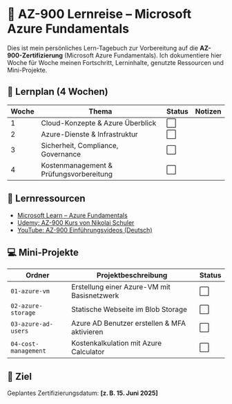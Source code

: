 # 📘 AZ-900 Lernreise – Microsoft Azure Fundamentals

Dies ist mein persönliches Lern-Tagebuch zur Vorbereitung auf die **AZ-900-Zertifizierung** (Microsoft Azure Fundamentals).
Ich dokumentiere hier Woche für Woche meinen Fortschritt, Lerninhalte, genutzte Ressourcen und Mini-Projekte.

## 📅 Lernplan (4 Wochen)

| Woche | Thema                             | Status | Notizen |
|-------|------------------------------------|--------|---------|
| 1     | Cloud-Konzepte & Azure Überblick   | ⬜      |         |
| 2     | Azure-Dienste & Infrastruktur      | ⬜      |         |
| 3     | Sicherheit, Compliance, Governance | ⬜      |         |
| 4     | Kostenmanagement & Prüfungsvorbereitung | ⬜      |         |

## 📘 Lernressourcen

- [Microsoft Learn – Azure Fundamentals](https://learn.microsoft.com/de-de/training/paths/microsoft-azure-fundamentals-describe-cloud-concepts/)
- [Udemy: AZ-900 Kurs von Nikolai Schuler](https://www.udemy.com/course/az-900-azure-fundamental/?couponCode=LETSLEARNNOW)
- [YouTube: AZ-900 Einführungsvideos (Deutsch)](https://www.youtube.com/results?search_query=az-900+deutsch)

## 💻 Mini-Projekte

| Ordner              | Projektbeschreibung                            | Status |
|---------------------|------------------------------------------------|--------|
| `01-azure-vm`       | Erstellung einer Azure-VM mit Basisnetzwerk     | ⬜      |
| `02-azure-storage`  | Statische Webseite im Blob Storage              | ⬜      |
| `03-azure-ad-users` | Azure AD Benutzer erstellen & MFA aktivieren    | ⬜      |
| `04-cost-management`| Kostenkalkulation mit Azure Calculator          | ⬜      |

## 📌 Ziel

Geplantes Zertifizierungsdatum: **[z. B. 15. Juni 2025]**
